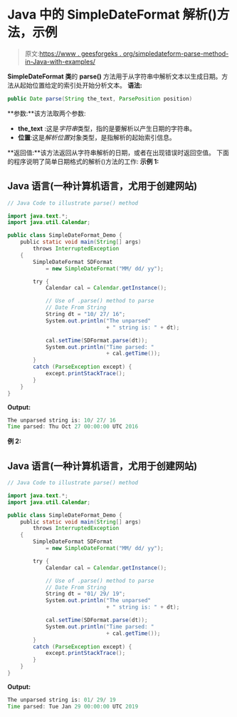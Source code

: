 # Java 中的 SimpleDateFormat 解析()方法，示例

> 原文:[https://www . geesforgeks . org/simpledateform-parse-method-in-Java-with-examples/](https://www.geeksforgeeks.org/simpledateformat-parse-method-in-java-with-examples/)

**SimpleDateFormat 类**的 **parse()** 方法用于从字符串中解析文本以生成日期。方法从起始位置给定的索引处开始分析文本。
**语法:**

```java
public Date parse(String the_text, ParsePosition position)
```

**参数:**该方法取两个参数:

*   **the_text** :这是*字符串*类型，指的是要解析以产生日期的字符串。
*   **位置**:这是*解析位置*对象类型，是指解析的起始索引信息。

**返回值:**该方法返回从字符串解析的日期，或者在出现错误时返回空值。
下面的程序说明了简单日期格式的解析()方法的工作:
**示例 1:**

## Java 语言(一种计算机语言，尤用于创建网站)

```java
// Java Code to illustrate parse() method

import java.text.*;
import java.util.Calendar;

public class SimpleDateFormat_Demo {
    public static void main(String[] args)
        throws InterruptedException
    {
        SimpleDateFormat SDFormat
            = new SimpleDateFormat("MM/ dd/ yy");

        try {
            Calendar cal = Calendar.getInstance();

            // Use of .parse() method to parse
            // Date From String
            String dt = "10/ 27/ 16";
            System.out.println("The unparsed"
                               + " string is: " + dt);

            cal.setTime(SDFormat.parse(dt));
            System.out.println("Time parsed: "
                               + cal.getTime());
        }
        catch (ParseException except) {
            except.printStackTrace();
        }
    }
}
```

**Output:** 

```java
The unparsed string is: 10/ 27/ 16
Time parsed: Thu Oct 27 00:00:00 UTC 2016
```

**例 2:**

## Java 语言(一种计算机语言，尤用于创建网站)

```java
// Java Code to illustrate parse() method

import java.text.*;
import java.util.Calendar;

public class SimpleDateFormat_Demo {
    public static void main(String[] args)
        throws InterruptedException
    {
        SimpleDateFormat SDFormat
            = new SimpleDateFormat("MM/ dd/ yy");

        try {
            Calendar cal = Calendar.getInstance();

            // Use of .parse() method to parse
            // Date From String
            String dt = "01/ 29/ 19";
            System.out.println("The unparsed"
                               + " string is: " + dt);

            cal.setTime(SDFormat.parse(dt));
            System.out.println("Time parsed: "
                               + cal.getTime());
        }
        catch (ParseException except) {
            except.printStackTrace();
        }
    }
}
```

**Output:** 

```java
The unparsed string is: 01/ 29/ 19
Time parsed: Tue Jan 29 00:00:00 UTC 2019
```